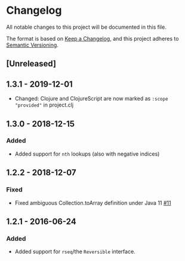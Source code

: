 # Changelog
All notable changes to this project will be documented in this file.

The format is based on [Keep a Changelog](https://keepachangelog.com/en/1.0.0/),
and this project adheres to [Semantic Versioning](https://semver.org/spec/v2.0.0.html).

## [Unreleased]

## 1.3.1 - 2019-12-01

* Changed: Clojure and ClojureScript are now marked as `:scope "provided"` in project.clj

## 1.3.0 - 2018-12-15

### Added

* Added support for `nth` lookups (also with negative indices)

## 1.2.2 - 2018-12-07

### Fixed

* Fixed ambiguous Collection.toArray definition under Java 11 [#11](https://github.com/clj-commons/ring-buffer/pull/11)

## 1.2.1 - 2016-06-24

### Added

* Added support for `rseq`/the `Reversible` interface.
